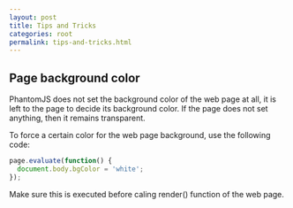 ```yaml
---
layout: post
title: Tips and Tricks
categories: root
permalink: tips-and-tricks.html
---
```


## Page background color

PhantomJS does not set the background color of the web page at all, it is left to the page to decide its background color. If the page does not set anything, then it remains transparent.

To force a certain color for the web page background, use the following code:

```javascript
page.evaluate(function() {
  document.body.bgColor = 'white';
});
```

Make sure this is executed before caling render() function of the web page.
